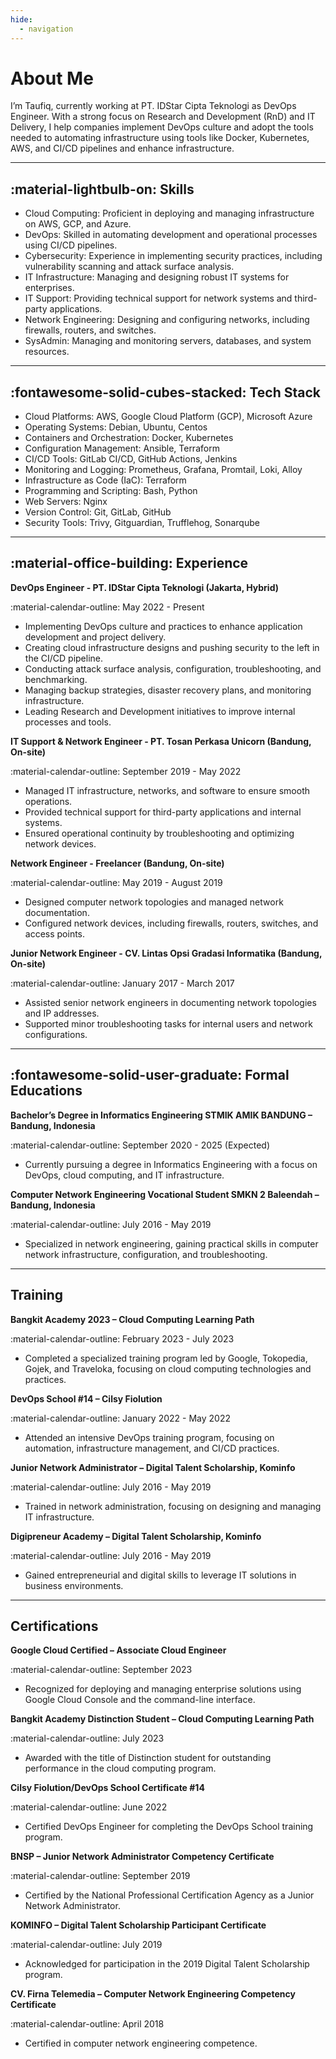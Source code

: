 ```yaml
---
hide:
  - navigation
---
```

# About Me

I’m Taufiq, currently working at PT. IDStar Cipta Teknologi as DevOps Engineer. With a strong focus on Research and Development (RnD) and IT Delivery, I help companies implement DevOps culture and adopt the tools needed to automating infrastructure using tools like Docker, Kubernetes, AWS, and CI/CD pipelines and enhance infrastructure.

<hr>

## :material-lightbulb-on: Skills

- Cloud Computing: Proficient in deploying and managing infrastructure on AWS, GCP, and Azure.
- DevOps: Skilled in automating development and operational processes using CI/CD pipelines.
- Cybersecurity: Experience in implementing security practices, including vulnerability scanning and attack surface analysis.
- IT Infrastructure: Managing and designing robust IT systems for enterprises.
- IT Support: Providing technical support for network systems and third-party applications.
- Network Engineering: Designing and configuring networks, including firewalls, routers, and switches.
- SysAdmin: Managing and monitoring servers, databases, and system resources.

<hr>

## :fontawesome-solid-cubes-stacked: Tech Stack

- Cloud Platforms: AWS, Google Cloud Platform (GCP), Microsoft Azure
- Operating Systems: Debian, Ubuntu, Centos
- Containers and Orchestration: Docker, Kubernetes
- Configuration Management: Ansible, Terraform
- CI/CD Tools: GitLab CI/CD, GitHub Actions, Jenkins
- Monitoring and Logging: Prometheus, Grafana, Promtail, Loki, Alloy
- Infrastructure as Code (IaC): Terraform
- Programming and Scripting: Bash, Python
- Web Servers: Nginx
- Version Control: Git, GitLab, GitHub
- Security Tools: Trivy, Gitguardian, Trufflehog, Sonarqube

<hr>

## :material-office-building: Experience
__DevOps Engineer - PT. IDStar Cipta Teknologi (Jakarta, Hybrid)__

:material-calendar-outline: May 2022 - Present

- Implementing DevOps culture and practices to enhance application development and project delivery.
- Creating cloud infrastructure designs and pushing security to the left in the CI/CD pipeline.
- Conducting attack surface analysis, configuration, troubleshooting, and benchmarking.
- Managing backup strategies, disaster recovery plans, and monitoring infrastructure.
- Leading Research and Development initiatives to improve internal processes and tools.

__IT Support & Network Engineer - PT. Tosan Perkasa Unicorn (Bandung, On-site)__

:material-calendar-outline: September 2019 - May 2022

- Managed IT infrastructure, networks, and software to ensure smooth operations.
- Provided technical support for third-party applications and internal systems.
- Ensured operational continuity by troubleshooting and optimizing network devices.

__Network Engineer - Freelancer (Bandung, On-site)__

:material-calendar-outline: May 2019 - August 2019

- Designed computer network topologies and managed network documentation.
- Configured network devices, including firewalls, routers, switches, and access points.

__Junior Network Engineer - CV. Lintas Opsi Gradasi Informatika (Bandung, On-site)__

:material-calendar-outline: January 2017 - March 2017

- Assisted senior network engineers in documenting network topologies and IP addresses.
- Supported minor troubleshooting tasks for internal users and network configurations.

<hr>

## :fontawesome-solid-user-graduate: Formal Educations 
__Bachelor’s Degree in Informatics Engineering STMIK AMIK BANDUNG – Bandung, Indonesia__

:material-calendar-outline: September 2020 - 2025 (Expected)

- Currently pursuing a degree in Informatics Engineering with a focus on DevOps, cloud computing, and IT infrastructure.

__Computer Network Engineering Vocational Student SMKN 2 Baleendah – Bandung, Indonesia__

:material-calendar-outline: July 2016 - May 2019

- Specialized in network engineering, gaining practical skills in computer network infrastructure, configuration, and troubleshooting.

<hr>

## Training
__Bangkit Academy 2023 – Cloud Computing Learning Path__

:material-calendar-outline: February 2023 - July 2023

- Completed a specialized training program led by Google, Tokopedia, Gojek, and Traveloka, focusing on cloud computing technologies and practices.

__DevOps School #14 – Cilsy Fiolution__

:material-calendar-outline: January 2022 - May 2022

- Attended an intensive DevOps training program, focusing on automation, infrastructure management, and CI/CD practices.

__Junior Network Administrator – Digital Talent Scholarship, Kominfo__

:material-calendar-outline: July 2016 - May 2019

- Trained in network administration, focusing on designing and managing IT infrastructure.

__Digipreneur Academy – Digital Talent Scholarship, Kominfo__

:material-calendar-outline: July 2016 - May 2019

- Gained entrepreneurial and digital skills to leverage IT solutions in business environments.

<hr>

## Certifications
__Google Cloud Certified – Associate Cloud Engineer__

:material-calendar-outline: September 2023

- Recognized for deploying and managing enterprise solutions using Google Cloud Console and the command-line interface.

__Bangkit Academy Distinction Student – Cloud Computing Learning Path__

:material-calendar-outline: July 2023

- Awarded with the title of Distinction student for outstanding performance in the cloud computing program.

__Cilsy Fiolution/DevOps School Certificate #14__

:material-calendar-outline: June 2022

- Certified DevOps Engineer for completing the DevOps School training program.

__BNSP – Junior Network Administrator Competency Certificate__

:material-calendar-outline: September 2019

- Certified by the National Professional Certification Agency as a Junior Network Administrator.

__KOMINFO – Digital Talent Scholarship Participant Certificate__

:material-calendar-outline: July 2019

- Acknowledged for participation in the 2019 Digital Talent Scholarship program.

__CV. Firna Telemedia – Computer Network Engineering Competency Certificate__

:material-calendar-outline: April 2018

- Certified in computer network engineering competence.